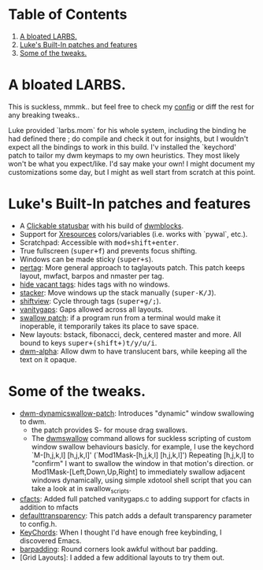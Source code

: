 
# Table of Contents

1.  [A bloated LARBS.](#orge7eca79)
2.  [Luke's Built-In patches and features](#org266857b)
3.  [Some of the tweaks.](#org42b5d8e)



<a id="orge7eca79"></a>

# A bloated LARBS.

This is suckless, mmmk.. but feel free to check my [config](./config.h) or diff the rest for any breaking tweaks..  

Luke provided \`larbs.mom\` for his whole system, including the binding he had defined there ;
do compile and check it out for insights, but I wouldn't expect all the bindings to work in this build.
I'v installed the \`keychord' patch to tailor my dwm keymaps to my own heuristics. They most likely won't be
what you expect/like. I'd say make your own! I might document my customizations some day, but I might as well
start from scratch at this point.


<a id="org266857b"></a>

# Luke's Built-In patches and features

-   A [Clickable statusbar](https://dwm.suckless.org/patches/statuscmd/) with his build of [dwmblocks](https://github.com/lukesmithxyz/dwmblocks).
-   Support for [Xresources](https://dwm.suckless.org/patches/xresources/) colors/variables (i.e. works with \`pywal\`, etc.).
-   Scratchpad: Accessible with <kbd>mod+shift+enter</kbd>.
-   True fullscreen (<kbd>super+f</kbd>) and prevents focus shifting.
-   Windows can be made sticky (<kbd>super+s</kbd>).
-   [pertag](https://dwm.suckless.org/patches/pertag/): More general approach to taglayouts patch. This patch keeps layout, mwfact, barpos and nmaster per tag.
-   [hide vacant tags](https://dwm.suckless.org/patches/hide_vacant_tags/): hides tags with no windows.
-   [stacker](https://dwm.suckless.org/patches/stacker/): Move windows up the stack manually (<kbd>super-K/J</kbd>).
-   [shiftview](https://dwm.suckless.org/patches/nextprev/): Cycle through tags (<kbd>super+g/;</kbd>).
-   [vanitygaps](https://dwm.suckless.org/patches/vanitygaps/): Gaps allowed across all layouts.
-   [swallow patch](https://dwm.suckless.org/patches/swallow/): if a program run from a terminal would make it inoperable, it temporarily takes its place to save space.
-   New layouts: bstack, fibonacci, deck, centered master and more. All bound to keys <kbd>super+(shift+)t/y/u/i</kbd>.
-   [dwm-alpha](https://dwm.suckless.org/patches/alpha/): Allow dwm to have translucent bars, while keeping all the text on it opaque.


<a id="org42b5d8e"></a>

# Some of the tweaks.

-   [dwm-dynamicswallow-patch](https://dwm.suckless.org/patches/dynamicswallow/): Introduces "dynamic" window swallowing to dwm. 
    -   the patch provides S-<mouse1-drag> for mouse drag swallows.
    -   The [dwmswallow](./dwmswallow) command allows for suckless scripting of custom window swallow behaviours basicly.
        for example, I use the keychord \`M-[h,j,k,l] [h,j,k,l]' (\`Mod1Mask-[h,j,k,l] [h,j,k,l]')
        Repeating [h,j,k,l] to "confirm" I want to swallow the window in that motion's direction.
        or Mod1Mask-[Left,Down,Up,Right] to immediately swallow adjacent windows dynamically, using simple
        xdotool shell script that you can take a look at in swallow<sub>scripts</sub>.
-   [cfacts](https://dwm.suckless.org/patches/cfacts/): Added full patched vanitygaps.c to adding support for cfacts in addition to mfacts
-   [defaulttransparency](https://dwm.suckless.org/patches/defaulttransparency/): This patch adds a default transparency parameter to config.h.
-   [KeyChords](https://dwm.suckless.org/patches/keychord/dwm-keychord-6.4.diff): When I thought I'd have enough free keybinding, I discovered Emacs.
-   [barpadding](https://dwm.suckless.org/patches/barpadding/dwm-barpadding-20211020-a786211.diff): Round corners look awkful without bar padding.
-   [Grid Layouts]: I added a few additional layouts to try them out.

